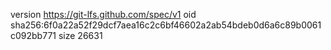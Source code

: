 version https://git-lfs.github.com/spec/v1
oid sha256:6f0a22a52f29dcf7aea16c2c6bf46602a2ab54bdeb0d6a6c89b0061c092bb771
size 26631
